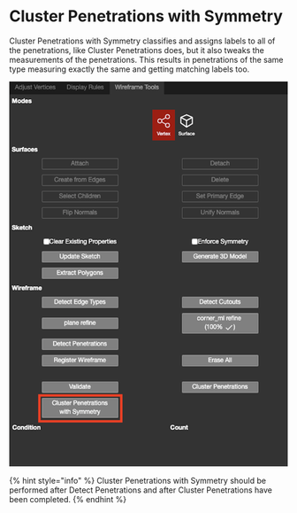# Cluster Penetrations with Symmetry

Cluster Penetrations with Symmetry classifies and assigns labels to all of the penetrations, like Cluster Penetrations does, but it also tweaks the measurements of the penetrations. This results in penetrations of the same type measuring exactly the same and getting matching labels too.

![](../../.gitbook/assets/cluster-symmetry.png)

{% hint style="info" %}
Cluster Penetrations with Symmetry should be performed after Detect Penetrations and after Cluster Penetrations have been completed.
{% endhint %}

